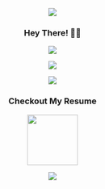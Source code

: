 <p align="center"><img src="https://user-images.githubusercontent.com/92882494/151701613-a1ae4c12-5cab-4406-bd21-00acee77b720.gif" /></p>

<h3 align="center">Hey There! 👋🏻</h3>

<p align="center"><img src="https://user-images.githubusercontent.com/92882494/151702215-d5942f54-e433-4513-a537-ee0a808814ed.png" /></p>


<p align="center"><img src="https://user-images.githubusercontent.com/92882494/151703416-c12fdea8-bc8e-44be-acd0-23c377ed3de2.png" /></p>

<p align="center"><img src="https://user-images.githubusercontent.com/92882494/151702215-d5942f54-e433-4513-a537-ee0a808814ed.png" /></p>

<h3 align="center">Checkout My Resume</h3>

<p align="center"><a href="https://www.google.com" target="_blank"><img width="100px" src="https://user-images.githubusercontent.com/92882494/151702043-705771bc-f453-4507-bd4b-545a05e774e4.svg" /></a></p>



<p align="center"><img src="https://user-images.githubusercontent.com/92882494/151702397-b7390273-b518-4f0a-867d-f740a82e12a8.png" /></p>
